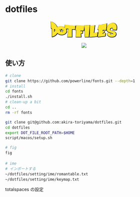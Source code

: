 # dotfiles

<p align="center">
  <a href="https://github.com/akira-toriyama/dotfiles">
    <img src="https://raw.githubusercontent.com/akira-toriyama/dotfiles/master/media/logo.png"/>
  </a>
</p>

<p align="center">
  <a href="https://github.com/akira-toriyama/dotfiles/actions/workflows/macos.yml">
    <img src="https://github.com/akira-toriyama/dotfiles/actions/workflows/macos.yml/badge.svg"/>
  </a>
</p>

## 使い方

```bash
# clone
git clone https://github.com/powerline/fonts.git --depth=1
# install
cd fonts
./install.sh
# clean-up a bit
cd ..
rm -rf fonts
```


```bash
git clone git@github.com:akira-toriyama/dotfiles.git
cd dotfiles
export DOT_FILE_ROOT_PATH=$HOME
script/macos/setup.sh
```

```bash
# fig
fig

# ime
# インポートする
~/dotfiles/setting/ime/romantable.txt
~/dotfiles/setting/ime/keymap.txt
```

totalspaces の設定
